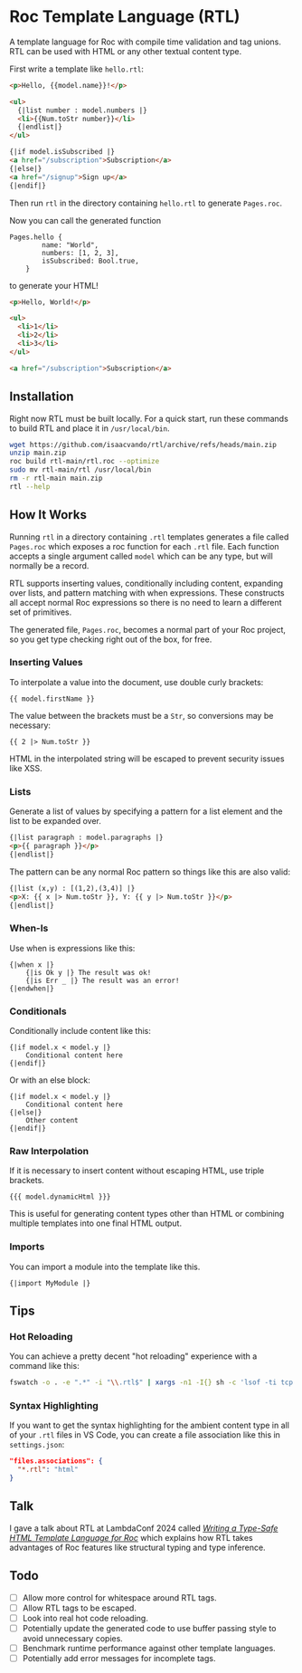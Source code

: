 # Roc Template Language (RTL)

A template language for Roc with compile time validation and tag unions. RTL can be used with HTML or any other textual content type.

First write a template like `hello.rtl`:

```html
<p>Hello, {{model.name}}!</p>

<ul>
  {|list number : model.numbers |}
  <li>{{Num.toStr number}}</li>
  {|endlist|}
</ul>

{|if model.isSubscribed |}
<a href="/subscription">Subscription</a>
{|else|}
<a href="/signup">Sign up</a>
{|endif|}
```

Then run `rtl` in the directory containing `hello.rtl` to generate `Pages.roc`.

Now you can call the generated function

```roc
Pages.hello {
        name: "World",
        numbers: [1, 2, 3],
        isSubscribed: Bool.true,
    }
```

to generate your HTML!

```html
<p>Hello, World!</p>

<ul>
  <li>1</li>
  <li>2</li>
  <li>3</li>
</ul>

<a href="/subscription">Subscription</a>
```

## Installation

Right now RTL must be built locally. For a quick start, run these commands to build RTL and place it in `/usr/local/bin`.

```bash
wget https://github.com/isaacvando/rtl/archive/refs/heads/main.zip
unzip main.zip
roc build rtl-main/rtl.roc --optimize
sudo mv rtl-main/rtl /usr/local/bin
rm -r rtl-main main.zip
rtl --help
```

## How It Works

Running `rtl` in a directory containing `.rtl` templates generates a file called `Pages.roc` which exposes a roc function for each `.rtl` file. Each function accepts a single argument called `model` which can be any type, but will normally be a record.

RTL supports inserting values, conditionally including content, expanding over lists, and pattern matching with when expressions. These constructs all accept normal Roc expressions so there is no need to learn a different set of primitives.

The generated file, `Pages.roc`, becomes a normal part of your Roc project, so you get type checking right out of the box, for free.

### Inserting Values

To interpolate a value into the document, use double curly brackets:

```
{{ model.firstName }}
```

The value between the brackets must be a `Str`, so conversions may be necessary:

```
{{ 2 |> Num.toStr }}
```

HTML in the interpolated string will be escaped to prevent security issues like XSS.

### Lists

Generate a list of values by specifying a pattern for a list element and the list to be expanded over.

```html
{|list paragraph : model.paragraphs |}
<p>{{ paragraph }}</p>
{|endlist|}
```

The pattern can be any normal Roc pattern so things like this are also valid:

```html
{|list (x,y) : [(1,2),(3,4)] |}
<p>X: {{ x |> Num.toStr }}, Y: {{ y |> Num.toStr }}</p>
{|endlist|}
```

### When-Is

Use when is expressions like this:

```
{|when x |}
    {|is Ok y |} The result was ok!
    {|is Err _ |} The result was an error!
{|endwhen|}
```

### Conditionals

Conditionally include content like this:

```
{|if model.x < model.y |}
    Conditional content here
{|endif|}
```

Or with an else block:

```
{|if model.x < model.y |}
    Conditional content here
{|else|}
    Other content
{|endif|}
```

### Raw Interpolation

If it is necessary to insert content without escaping HTML, use triple brackets.

```
{{{ model.dynamicHtml }}}
```

This is useful for generating content types other than HTML or combining multiple templates into one final HTML output.

### Imports

You can import a module into the template like this.

```
{|import MyModule |}
```

## Tips

### Hot Reloading

You can achieve a pretty decent "hot reloading" experience with a command like this:

```bash
fswatch -o . -e ".*" -i "\\.rtl$" | xargs -n1 -I{} sh -c 'lsof -ti tcp:8000 | xargs kill -9 && rtl && roc server.roc &'
```

### Syntax Highlighting

If you want to get the syntax highlighting for the ambient content type in all of your `.rtl` files in VS Code, you can create a file association like this in `settings.json`:

```json
"files.associations": {
  "*.rtl": "html"
}
```

## Talk

I gave a talk about RTL at LambdaConf 2024 called [_Writing a Type-Safe HTML Template Language for Roc_](https://youtu.be/VXQub6U_BUM?si=8rzBNBRZHo0i5X1O) which explains how RTL takes advantages of Roc features like structural typing and type inference.

## Todo

- [ ] Allow more control for whitespace around RTL tags.
- [ ] Allow RTL tags to be escaped.
- [ ] Look into real hot code reloading.
- [ ] Potentially update the generated code to use buffer passing style to avoid unnecessary copies.
- [ ] Benchmark runtime performance against other template languages.
- [ ] Potentially add error messages for incomplete tags.
